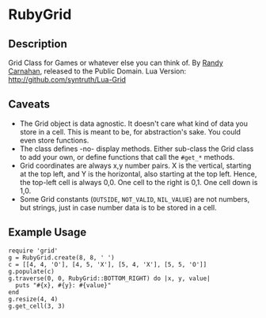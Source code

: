 RubyGrid
========

Description
-----------

Grid Class for Games or whatever else you can think of.
By [Randy Carnahan](https://github.com/syntruth),
released to the Public Domain.
Lua Version: http://github.com/syntruth/Lua-Grid

Caveats
--------

* The Grid object is data agnostic.  It doesn't care what 
  kind of data you store in a cell. This is meant to be, 
  for abstraction's sake. You could even store functions.
* The class defines -no- display methods. Either sub-class
  the Grid class to add your own, or define functions that
  call the `#get_*` methods.
* Grid coordinates are always x,y number pairs. X is the 
  vertical, starting at the top left, and Y is the 
  horizontal, also starting at the top left. Hence, the 
  top-left cell is always 0,0. One cell to the right is
  0,1. One cell down is 1,0.
* Some Grid constants (`OUTSIDE`, `NOT_VALID`, `NIL_VALUE`) are 
  not numbers, but strings, just in case number data is to 
  be stored in a cell.

Example Usage
-------------
```
require 'grid'
g = RubyGrid.create(8, 8, ' ')
c = [[4, 4, 'O'], [4, 5, 'X'], [5, 4, 'X'], [5, 5, 'O']]
g.populate(c)
g.traverse(0, 0, RubyGrid::BOTTOM_RIGHT) do |x, y, value|
  puts "#{x}, #{y}: #{value}"
end
g.resize(4, 4)
g.get_cell(3, 3)
```

